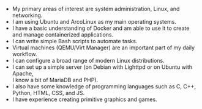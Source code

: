 - My primary areas of interest are system administration, Linux, and networking.
- I am using Ubuntu and ArcoLinux as my main operating systems.
- I have a basic understanding of Docker and am able to use it to create and manage containerized applications.
- I can write simple Bash scripts to automate tasks.
- Virtual machines (QEMU/Virt Manager) are an important part of my daily workflow.
- I can configure a broad range of modern Linux distributions.
- I can set up a simple server (on Debian with Lighttpd or on Ubuntu with Apache, <br />I know a bit of MariaDB and PHP).
- I also have some knowledge of programming languages such as C, C++, Python, HTML, CSS, and JS.
- I have experience creating primitive graphics and games.
